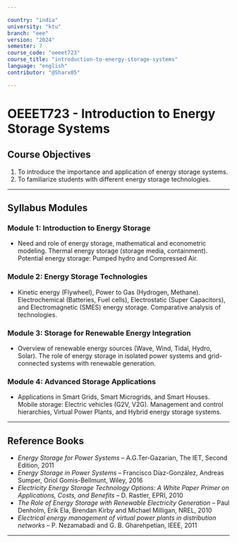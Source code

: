 ```yaml
---

country: "india"
university: "ktu"
branch: "eee"
version: "2024"
semester: 7
course_code: "oeeet723"
course_title: "introduction-to-energy-storage-systems"
language: "english"
contributor: "@Sharx05"

---
```


# OEEET723 - Introduction to Energy Storage Systems

## Course Objectives

1.  To introduce the importance and application of energy storage systems.
2.  To familiarize students with different energy storage technologies.

---

## Syllabus Modules

### Module 1: Introduction to Energy Storage

-   Need and role of energy storage, mathematical and econometric modeling. Thermal energy storage (storage media, containment). Potential energy storage: Pumped hydro and Compressed Air.

### Module 2: Energy Storage Technologies

-   Kinetic energy (Flywheel), Power to Gas (Hydrogen, Methane). Electrochemical (Batteries, Fuel cells), Electrostatic (Super Capacitors), and Electromagnetic (SMES) energy storage. Comparative analysis of technologies.

### Module 3: Storage for Renewable Energy Integration

-   Overview of renewable energy sources (Wave, Wind, Tidal, Hydro, Solar). The role of energy storage in isolated power systems and grid-connected systems with renewable generation.

### Module 4: Advanced Storage Applications

-   Applications in Smart Grids, Smart Microgrids, and Smart Houses. Mobile storage: Electric vehicles (G2V, V2G). Management and control hierarchies, Virtual Power Plants, and Hybrid energy storage systems.

---

## Reference Books

-   *Energy Storage for Power Systems* – A.G.Ter-Gazarian, The IET, Second Edition, 2011
-   *Energy Storage in Power Systems* – Francisco Díaz-González, Andreas Sumper, Oriol Gomis-Bellmunt, Wiley, 2016
-   *Electricity Energy Storage Technology Options: A White Paper Primer on Applications, Costs, and Benefits* – D. Rastler, EPRI, 2010
-   *The Role of Energy Storage with Renewable Electricity Generation* – Paul Denholm, Erik Ela, Brendan Kirby and Michael Milligan, NREL, 2010
-   *Electrical energy management of virtual power plants in distribution networks* – P. Nezamabadi and G. B. Gharehpetian, IEEE, 2011

---
